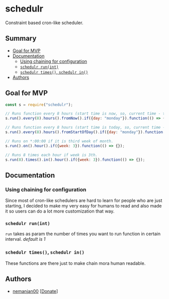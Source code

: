 # schedulr

Constraint based cron-like scheduler. 

## Summary

<!-- vim-markdown-toc GFM -->

* [Goal for MVP](#goal-for-mvp)
* [Documentation](#documentation)
	* [Using chaining for configuration](#using-chaining-for-configuration)
	* [```schedulr run(int)```](#schedulr-runint)
	* [```schedulr times()```, ```schedulr in()```](#schedulr-times-schedulr-in)
* [Authors](#authors)

<!-- vim-markdown-toc -->

## Goal for MVP

```javascript
const s = require("schedulr");

// Runs function every 8 hours (start time is now, so, current time - time of beggining % 8h == 0) if day is monday. 
s.run().every(8).hours().fromNow().if({day: "monday"}).function(() => {});

// Runs function every 8 hours (start time is today, so, current time - day of the beggining % 8h == 0) if day is monday. 
s.run().every(8).hours().fromStartOfDay().if({day: "monday"}).function(() => {});

// Runs on *:00:00 if it is third week of month. 
s.run().on().hour().if({week: 3}).function(() => {});

// Runs 8 times each hour if week is 3th. 
s.run(8).times().in().hour().if({week: 3}).function(() => {});
```

## Documentation

### Using chaining for configuration

Since most of cron-like schedulers are hard to learn for people who are just starting, I decided to make my very easy for humans to read and also made it so users can do a lot more customization that way. 

### ```schedulr run(int)```

```run``` takes as param the number of times you want to run function in certain interval. *default is 1*

### ```schedulr times()```, ```schedulr in()```

These functions are there just to make chain mora human readable. 

## Authors

 * [nemanjan00](https://github.com/nemanjan00) \[[Donate](https://www.paypal.me/nemanjatop)\]
